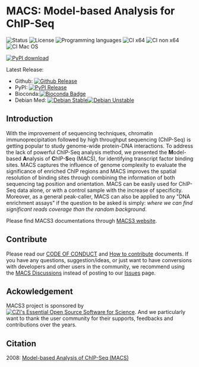 # MACS: Model-based Analysis for ChIP-Seq

![Status](https://img.shields.io/pypi/status/macs3.svg) ![License](https://img.shields.io/github/license/macs3-project/MACS) ![Programming languages](https://img.shields.io/github/languages/top/macs3-project/MACS) ![CI x64](https://github.com/macs3-project/MACS/workflows/MACS3%20CI%20x64/badge.svg?branch=master) ![CI non x64](https://github.com/macs3-project/MACS/workflows/MACS3%20CI%20non%20x64/badge.svg?branch=master) ![CI Mac OS](https://github.com/macs3-project/MACS/actions/workflows/build-and-test-MACS3-macos.yml/badge.svg?branch=master)

[![PyPI
download](https://img.shields.io/pypi/dm/macs3?label=pypi%20downloads)](https://pypistats.org/packages/macs3)

Latest Release:
* Github: [![Github Release](https://img.shields.io/github/v/release/macs3-project/MACS)](https://github.com/macs3-project/MACS/releases)
* PyPI: [![PyPI Release](https://img.shields.io/pypi/v/macs3.svg)](https://pypi.org/project/MACS3/)
* Bioconda:[![Bioconda Badge](https://anaconda.org/bioconda/macs3/badges/version.svg)](https://anaconda.org/bioconda/macs3)
* Debian Med: [![Debian Stable](https://img.shields.io/debian/v/macs/stable?label=debian%20stable)](https://packages.debian.org/stable/macs)[![Debian Unstable](https://img.shields.io/debian/v/macs/sid?label=debian%20sid)](https://packages.debian.org/sid/macs)


## Introduction

With the improvement of sequencing techniques, chromatin
immunoprecipitation followed by high throughput sequencing (ChIP-Seq)
is getting popular to study genome-wide protein-DNA interactions. To
address the lack of powerful ChIP-Seq analysis method, we presented
the **M**odel-based **A**nalysis of **C**hIP-**S**eq (MACS), for
identifying transcript factor binding sites. MACS captures the
influence of genome complexity to evaluate the significance of
enriched ChIP regions and MACS improves the spatial resolution of
binding sites through combining the information of both sequencing tag
position and orientation. MACS can be easily used for ChIP-Seq data
alone, or with a control sample with the increase of
specificity. Moreover, as a general peak-caller, MACS can also be
applied to any "DNA enrichment assays" if the question to be asked is
simply: *where we can find significant reads coverage than the random
background*.

Please find MACS3 documentations through [MACS3
website](https://macs3-project.github.io/MACS/).

## Contribute

Please read our [CODE OF CONDUCT](CODE_OF_CONDUCT.md) and [How to
contribute](CONTRIBUTING.md) documents. If you have any questions,
suggestion/ideas, or just want to have conversions with developers and
other users in the community, we recommend using the [MACS
Discussions](https://github.com/macs3-project/MACS/discussions)
instead of posting to our
[Issues](https://github.com/macs3-project/MACS/issues) page.

## Ackowledgement

MACS3 project is sponsored by [![CZI's Essential Open Source Software for Science](https://chanzuckerberg.github.io/open-science/badges/CZI-EOSS.svg)](https://czi.co/EOSS). And we particularly want to thank the user community for their supports, feedbacks and contributions over the years.

## Citation

2008: [Model-based Analysis of ChIP-Seq
(MACS)](https://genomebiology.biomedcentral.com/articles/10.1186/gb-2008-9-9-r137)

